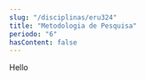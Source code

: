 ```yaml
---
slug: "/disciplinas/eru324"
title: "Metodologia de Pesquisa"
periodo: "6"
hasContent: false
---
```


Hello
